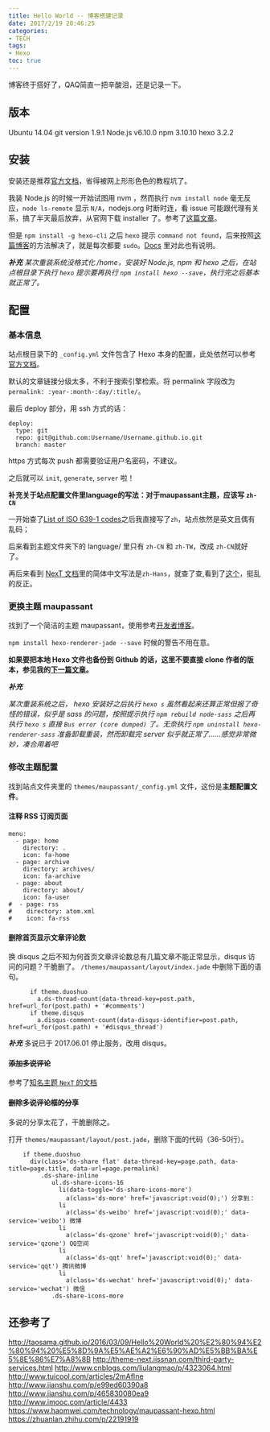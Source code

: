 ```yaml
---
title: Hello World -- 博客搭建记录
date: 2017/2/19 20:46:25
categories:
- TECH
tags:
- Hexo
toc: true
---
```

博客终于搭好了，QAQ简直一把辛酸泪，还是记录一下。

<!--more-->

## 版本
Ubuntu 14.04
git version 1.9.1
Node.js  v6.10.0
npm  3.10.10
hexo  3.2.2

## 安装

安装还是推荐[官方文档](https://hexo.io/docs/)，省得被网上形形色色的教程坑了。

我装 Node.js 的时候一开始试图用 nvm ，然而执行 `nvm install node` 毫无反应，`node ls-remote` 显示 `N/A`，nodejs.org 时断时连，看 issue 可能跟代理有关系，搞了半天最后放弃，从官网下载 installer 了。参考了[这篇文章](http://www.cnblogs.com/dubaokun/p/3558848.html)。

但是 `npm install -g hexo-cli` 之后 `hexo` 提示 `command not found`，后来按照[这篇博客](http://blog.csdn.net/miss_fang/article/details/53763308)的方法解决了，就是每次都要 `sudo`。[Docs](https://docs.npmjs.com/getting-started/fixing-npm-permissions) 里对此也有说明。

***补充***
*某次重装系统没格式化 /home，安装好 Node.js, npm 和 hexo 之后，在站点根目录下执行 `hexo` 提示要再执行 `npm install hexo --save`，执行完之后基本就正常了。*

## 配置

### 基本信息

站点根目录下的 `_config.yml` 文件包含了 Hexo 本身的配置，此处依然可以参考[官方文档](https://hexo.io/docs/configuration.html)。

默认的文章链接分级太多，不利于搜索引擎检索。将 permalink 字段改为 `permalink: :year-:month-:day/:title/`。

最后 deploy 部分，用 ssh 方式的话：

```
deploy:
  type: git
  repo: git@github.com:Username/Username.github.io.git
  branch: master
```
https 方式每次 push 都需要验证用户名密码，不建议。

之后就可以 `init`, `generate`, `server` 啦！

**补充关于站点配置文件里language的写法：对于maupassant主题，应该写 `zh-CN`**

一开始查了[List of ISO 639-1 codes](https://en.wikipedia.org/wiki/List_of_ISO_639-1_codes)之后我直接写了`zh`，站点依然是英文且偶有乱码；

后来看到主题文件夹下的 language/ 里只有 `zh-CN` 和 `zh-TW`，改成 `zh-CN`就好了。

再后来看到 [NexT 文档](http://theme-next.iissnan.com/getting-started.html#select-language)里的简体中文写法是`zh-Hans`，就查了查,看到了[这个](https://www.zhihu.com/question/20797118)，挺乱的反正。

### 更换主题 maupassant

找到了一个简洁的主题 maupassant，使用参考[开发者博客](https://www.haomwei.com/technology/maupassant-hexo.html)。

`npm install hexo-renderer-jade --save` 时候的警告不用在意。

**如果要把本地 Hexo 文件也备份到 Github 的话，这里不要直接 clone 作者的版本，参见我的[下一篇文章](/2017/02/26/back-up-blog/)。**

***补充***

*某次重装系统之后， hexo 安装好之后执行 `hexo s` 虽然看起来还算正常但报了奇怪的错误，似乎是 sass 的问题，按照提示执行 `npm rebuild node-sass` 之后再执行 `hexo s` 直接 `Bus error (core dumped)` 了。无奈执行 `npm uninstall hexo-renderer-sass` 准备卸载重装，然而卸载完 server 似乎就正常了……感觉非常微妙，凑合用着吧*

### 修改主题配置

找到站点文件夹里的 `themes/maupassant/_config.yml` 文件，这份是**主题配置文件**。

#### 注释 RSS 订阅页面

```
menu:
  - page: home
    directory: .
    icon: fa-home
  - page: archive
    directory: archives/
    icon: fa-archive 
  - page: about
    directory: about/
    icon: fa-user
#  - page: rss
#    directory: atom.xml
#    icon: fa-rss
```
#### 删除首页显示文章评论数
换 disqus 之后不知为何首页文章评论数总有几篇文章不能正常显示，disqus 访问的问题？干脆删了。
`/themes/maupassant/layout/index.jade` 中删除下面的语句。

```
      if theme.duoshuo
        a.ds-thread-count(data-thread-key=post.path, href=url_for(post.path) + '#comments')
	  if theme.disqus
        a.disqus-comment-count(data-disqus-identifier=post.path, href=url_for(post.path) + '#disqus_thread')
```
***补充***
多说已于 2017.06.01 停止服务，改用 disqus。
#### ~~添加多说评论~~

参考了[知名主题 `NexT` 的文档](http://theme-next.iissnan.com/third-party-services.html)

#### ~~删除多说评论框的分享~~

多说的分享太花了，干脆删除之。

打开 `themes/maupassant/layout/post.jade`，删除下面的代码（36-50行）。
```
    if theme.duoshuo
      div(class='ds-share flat' data-thread-key=page.path, data-title=page.title, data-url=page.permalink)
         .ds-share-inline
            ul.ds-share-icons-16
              li(data-toggle='ds-share-icons-more')
                a(class='ds-more' href='javascript:void(0);') 分享到：
              li
                a(class='ds-weibo' href='javascript:void(0);' data-service='weibo') 微博
              li
                a(class='ds-qzone' href='javascript:void(0);' data-service='qzone') QQ空间
              li
                a(class='ds-qqt' href='javascript:void(0);' data-service='qqt') 腾讯微博
              li
                a(class='ds-wechat' href='javascript:void(0);' data-service='wechat') 微信
            .ds-share-icons-more
```

## 还参考了

http://taosama.github.io/2016/03/09/Hello%20World%20%E2%80%94%E2%80%94%20%E5%8D%9A%E5%AE%A2%E6%90%AD%E5%BB%BA%E5%8E%86%E7%A8%8B
http://theme-next.iissnan.com/third-party-services.html
http://www.cnblogs.com/liulangmao/p/4323064.html
http://www.tuicool.com/articles/2mAfIne
http://www.jianshu.com/p/e99ed60390a8
http://www.jianshu.com/p/465830080ea9
http://www.imooc.com/article/4433
https://www.haomwei.com/technology/maupassant-hexo.html
https://zhuanlan.zhihu.com/p/22191919
